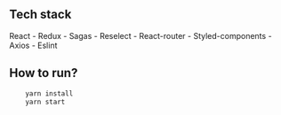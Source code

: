 ## Tech stack

React - Redux - Sagas - Reselect - React-router - Styled-components - Axios - Eslint

## How to run?

```bash
    yarn install
    yarn start
```